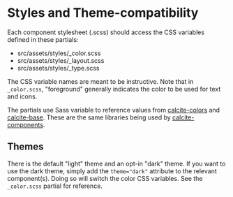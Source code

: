# Styles and Theme-compatibility

Each component stylesheet (.scss) should access the CSS variables defined in these partials:

- src/assets/styles/\_color.scss
- src/assets/styles/\_layout.scss
- src/assets/styles/\_type.scss

The CSS variable names are meant to be instructive. Note that in `_color.scss`, "foreground" generally indicates the color to be used for text and icons.

The partials use Sass variable to reference values from [calcite-colors](https://github.com/Esri/calcite-colors) and [calcite-base](https://github.com/Esri/calcite-base). These are the same libraries being used by [calcite-components](https://github.com/Esri/calcite-components).

## Themes

There is the default "light" theme and an opt-in "dark" theme. If you want to use the dark theme, simply add the `theme="dark"` attribute to the relevant component(s). Doing so will switch the color CSS variables. See the `_color.scss` partial for reference.
